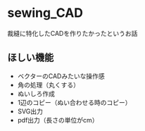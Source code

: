 # sewing_CAD
裁縫に特化したCADを作りたかったというお話

## ほしい機能
- ベクターのCADみたいな操作感
- 角の処理（丸くする）
- ぬいしろ作成
- 1辺のコピー（ぬい合わせる時のコピー）
- SVG出力
- pdf出力（長さの単位がcm）
